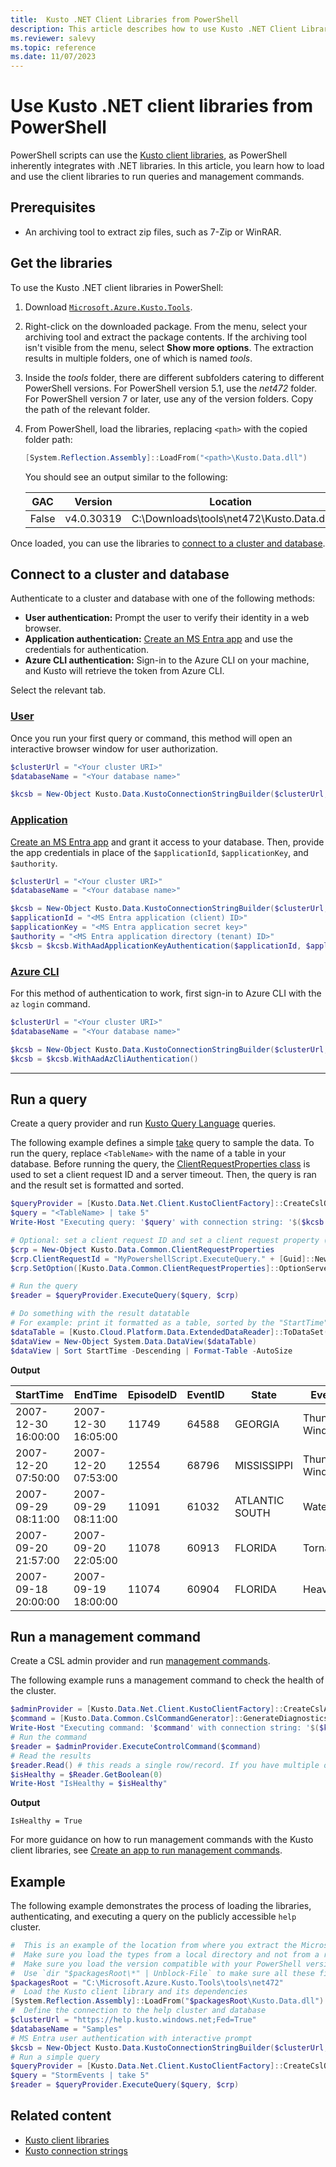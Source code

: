 ```yaml
---
title:  Kusto .NET Client Libraries from PowerShell
description: This article describes how to use Kusto .NET Client Libraries from PowerShell in Azure Data Explorer.
ms.reviewer: salevy
ms.topic: reference
ms.date: 11/07/2023
---
```

# Use Kusto .NET client libraries from PowerShell

PowerShell scripts can use the [Kusto client libraries](../client-libraries.md), as PowerShell inherently integrates with .NET libraries. In this article, you learn how to load and use the client libraries to run queries and management commands.

## Prerequisites

* An archiving tool to extract zip files, such as 7-Zip or WinRAR.

## Get the libraries

To use the Kusto .NET client libraries in PowerShell:

1. Download [`Microsoft.Azure.Kusto.Tools`](https://www.nuget.org/packages/Microsoft.Azure.Kusto.Tools/).
1. Right-click on the downloaded package. From the menu, select your archiving tool and extract the package contents. If the archiving tool isn't visible from the menu, select **Show more options**. The extraction results in multiple folders, one of which is named *tools*.
1. Inside the *tools* folder, there are different subfolders catering to different PowerShell versions. For PowerShell version 5.1, use the *net472* folder. For PowerShell version 7 or later, use any of the version folders. Copy the path of the relevant folder.
1. From PowerShell, load the libraries, replacing `<path>` with the copied folder path:

    ```powershell
    [System.Reflection.Assembly]::LoadFrom("<path>\Kusto.Data.dll")
    ```

    You should see an output similar to the following:

    | GAC | Version | Location |
    |--|--|--|
    | False | v4.0.30319 | C:\Downloads\tools\net472\Kusto.Data.dll |

Once loaded, you can use the libraries to [connect to a cluster and database](#connect-to-a-cluster-and-database).

## Connect to a cluster and database

Authenticate to a cluster and database with one of the following methods:

* **User authentication:** Prompt the user to verify their identity in a web browser.
* **Application authentication:** [Create an MS Entra app](../../../provision-entra-id-app.md) and use the credentials for authentication.
* **Azure CLI authentication:** Sign-in to the Azure CLI on your machine, and Kusto will retrieve the token from Azure CLI.

Select the relevant tab.

### [User](#tab/user)

Once you run your first query or command, this method will open an interactive browser window for user authorization.

```powershell
$clusterUrl = "<Your cluster URI>"
$databaseName = "<Your database name>"

$kcsb = New-Object Kusto.Data.KustoConnectionStringBuilder($clusterUrl, $databaseName)
```

### [Application](#tab/app)

[Create an MS Entra app](../../../provision-entra-id-app.md) and grant it access to your database. Then, provide the app credentials in place of the `$applicationId`, `$applicationKey`, and `$authority`.

```powershell
$clusterUrl = "<Your cluster URI>"
$databaseName = "<Your database name>"

$kcsb = New-Object Kusto.Data.KustoConnectionStringBuilder($clusterUrl, $databaseName)
$applicationId = "<MS Entra application (client) ID>"
$applicationKey = "<MS Entra application secret key>"
$authority = "<MS Entra application directory (tenant) ID>"
$kcsb = $kcsb.WithAadApplicationKeyAuthentication($applicationId, $applicationKey, $authority)
```

### [Azure CLI](#tab/azure-cli)

For this method of authentication to work, first sign-in to Azure CLI with the `az` `login` command.

```powershell
$clusterUrl = "<Your cluster URI>"
$databaseName = "<Your database name>"

$kcsb = New-Object Kusto.Data.KustoConnectionStringBuilder($clusterUrl, $databaseName)
$kcsb = $kcsb.WithAadAzCliAuthentication()
```

---

## Run a query

Create a query provider and run [Kusto Query Language](../../query/index.md) queries.

The following example defines a simple [take](../../query/takeoperator.md) query to sample the data. To run the query, replace `<TableName>` with the name of a table in your database. Before running the query, the [ClientRequestProperties class](../netfx/client-request-properties.md) is used to set a client request ID and a server timeout. Then, the query is ran and the result set is formatted and sorted.

```powershell
$queryProvider = [Kusto.Data.Net.Client.KustoClientFactory]::CreateCslQueryProvider($kcsb)
$query = "<TableName> | take 5"
Write-Host "Executing query: '$query' with connection string: '$($kcsb.ToString())'"

# Optional: set a client request ID and set a client request property (e.g. Server Timeout)
$crp = New-Object Kusto.Data.Common.ClientRequestProperties
$crp.ClientRequestId = "MyPowershellScript.ExecuteQuery." + [Guid]::NewGuid().ToString()
$crp.SetOption([Kusto.Data.Common.ClientRequestProperties]::OptionServerTimeout, [TimeSpan]::FromSeconds(30))

# Run the query
$reader = $queryProvider.ExecuteQuery($query, $crp)

# Do something with the result datatable
# For example: print it formatted as a table, sorted by the "StartTime" column in descending order
$dataTable = [Kusto.Cloud.Platform.Data.ExtendedDataReader]::ToDataSet($reader).Tables[0]
$dataView = New-Object System.Data.DataView($dataTable)
$dataView | Sort StartTime -Descending | Format-Table -AutoSize
```

**Output**

|StartTime           |EndTime             |EpisodeID |EventID |State          |EventType         |InjuriesDirect |InjuriesIndirect |DeathsDirect |DeathsIndirect
|---------           |-------             |--------- |------- |-----          |---------         |-------------- |---------------- |------------ |--------------
|2007-12-30 16:00:00 |2007-12-30 16:05:00 |    11749 |  64588 |GEORGIA        |Thunderstorm Wind |             0 |               0 |           0 |             0
|2007-12-20 07:50:00 |2007-12-20 07:53:00 |    12554 |  68796 |MISSISSIPPI    |Thunderstorm Wind |             0 |               0 |           0 |             0
|2007-09-29 08:11:00 |2007-09-29 08:11:00 |    11091 |  61032 |ATLANTIC SOUTH |Water spout       |             0 |               0 |           0 |             0
|2007-09-20 21:57:00 |2007-09-20 22:05:00 |    11078 |  60913 |FLORIDA        |Tornado           |             0 |               0 |           0 |             0
|2007-09-18 20:00:00 |2007-09-19 18:00:00 |    11074 |  60904 |FLORIDA        |Heavy Rain        |             0 |               0 |           0 |             0

## Run a management command

Create a CSL admin provider and run [management commands](../../management/index.md).

The following example runs a management command to check the health of the cluster.

```powershell
$adminProvider = [Kusto.Data.Net.Client.KustoClientFactory]::CreateCslAdminProvider($kcsb)
$command = [Kusto.Data.Common.CslCommandGenerator]::GenerateDiagnosticsShowCommand()
Write-Host "Executing command: '$command' with connection string: '$($kcsb.ToString())'"
# Run the command
$reader = $adminProvider.ExecuteControlCommand($command)
# Read the results
$reader.Read() # this reads a single row/record. If you have multiple ones returned, you can read in a loop
$isHealthy = $Reader.GetBoolean(0)
Write-Host "IsHealthy = $isHealthy"
```
**Output**
```
IsHealthy = True
```
For more guidance on how to run management commands with the Kusto client libraries, see [Create an app to run management commands](../get-started/app-management-commands.md).
## Example
The following example demonstrates the process of loading the libraries, authenticating, and executing a query on the publicly accessible `help` cluster.
```powershell
#  This is an example of the location from where you extract the Microsoft.Azure.Kusto.Tools package
#  Make sure you load the types from a local directory and not from a remote share
#  Make sure you load the version compatible with your PowerShell version (see explanations above)
#  Use `dir "$packagesRoot\*" | Unblock-File` to make sure all these files can be loaded and executed
$packagesRoot = "C:\Microsoft.Azure.Kusto.Tools\tools\net472"
#  Load the Kusto client library and its dependencies
[System.Reflection.Assembly]::LoadFrom("$packagesRoot\Kusto.Data.dll")
#  Define the connection to the help cluster and database
$clusterUrl = "https://help.kusto.windows.net;Fed=True"
$databaseName = "Samples"
# MS Entra user authentication with interactive prompt
$kcsb = New-Object Kusto.Data.KustoConnectionStringBuilder($clusterUrl, $databaseName)
# Run a simple query
$queryProvider = [Kusto.Data.Net.Client.KustoClientFactory]::CreateCslQueryProvider($kcsb)
$query = "StormEvents | take 5"
$reader = $queryProvider.ExecuteQuery($query, $crp)
```

## Related content

* [Kusto client libraries](../client-libraries.md)
* [Kusto connection strings](../connection-strings/kusto.md)
